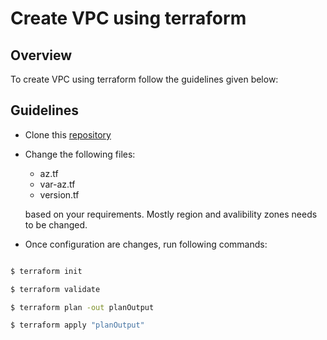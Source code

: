 # Create VPC using terraform

## Overview

To create VPC using terraform follow the guidelines given below:

## Guidelines

* Clone this [repository](https://github.com/btower-labz/terraform-aws-btlabz-vpc-ha-3x)

* Change the following files:

    * az.tf
    * var-az.tf
    * version.tf

   based on your requirements. Mostly region and avalibility zones needs to be changed.

* Once configuration are changes, run following commands:

```bash

$ terraform init

$ terraform validate

$ terraform plan -out planOutput

$ terraform apply "planOutput"
```